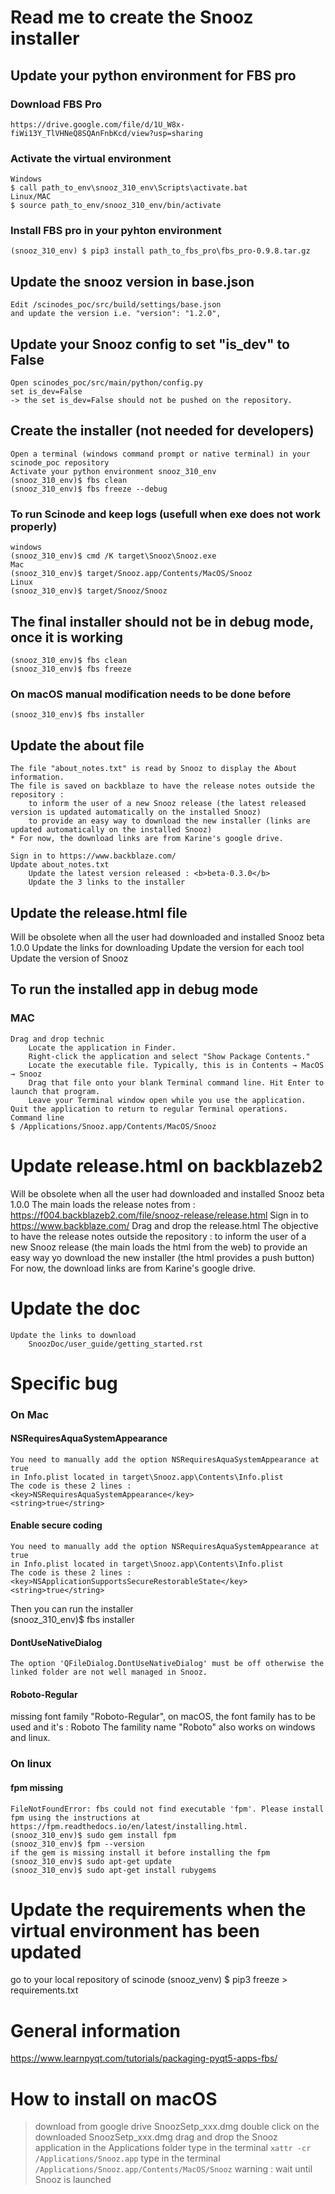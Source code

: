 # Read me to create the Snooz installer

## Update your python environment for FBS pro
### Download FBS Pro
    https://drive.google.com/file/d/1U_W8x-fiWi13Y_TlVHNeQ8SQAnFnbKcd/view?usp=sharing
### Activate the virtual environment
    Windows
	$ call path_to_env\snooz_310_env\Scripts\activate.bat
    Linux/MAC
    $ source path_to_env/snooz_310_env/bin/activate
### Install FBS pro in your pyhton environment
	(snooz_310_env) $ pip3 install path_to_fbs_pro\fbs_pro-0.9.8.tar.gz

## Update the snooz version in base.json
    Edit /scinodes_poc/src/build/settings/base.json
    and update the version i.e. "version": "1.2.0",

## Update your Snooz config to set "is_dev" to False
    Open scinodes_poc/src/main/python/config.py
    set is_dev=False
    -> the set is_dev=False should not be pushed on the repository.  

## Create the installer (not needed for developers)
    Open a terminal (windows command prompt or native terminal) in your scinode_poc repository
    Activate your python environment snooz_310_env
    (snooz_310_env)$ fbs clean
    (snooz_310_env)$ fbs freeze --debug

### To run Scinode and keep logs (usefull when exe does not work properly)
    windows
    (snooz_310_env)$ cmd /K target\Snooz\Snooz.exe
    Mac
    (snooz_310_env)$ target/Snooz.app/Contents/MacOS/Snooz 
    Linux
    (snooz_310_env)$ target/Snooz/Snooz

## The final installer should not be in debug mode, once it is working
    (snooz_310_env)$ fbs clean
    (snooz_310_env)$ fbs freeze
### On macOS manual modification needs to be done before
    (snooz_310_env)$ fbs installer

## Update the about file
    The file "about_notes.txt" is read by Snooz to display the About information.
    The file is saved on backblaze to have the release notes outside the repository :
        to inform the user of a new Snooz release (the latest released version is updated automatically on the installed Snooz)
        to provide an easy way to download the new installer (links are updated automatically on the installed Snooz)
    * For now, the download links are from Karine's google drive.
    
    Sign in to https://www.backblaze.com/
    Update about_notes.txt 
        Update the latest version released : <b>beta-0.3.0</b>
        Update the 3 links to the installer

## Update the release.html file
Will be obsolete when all the user had downloaded and installed Snooz beta 1.0.0
    Update the links for downloading
    Update the version for each tool
    Update the version of Snooz

## To run the installed app in debug mode 
### MAC
    Drag and drop technic
        Locate the application in Finder.
        Right-click the application and select "Show Package Contents."
        Locate the executable file. Typically, this is in Contents → MacOS → Snooz
        Drag that file onto your blank Terminal command line. Hit Enter to launch that program.
        Leave your Terminal window open while you use the application. Quit the application to return to regular Terminal operations.
    Command line
    $ /Applications/Snooz.app/Contents/MacOS/Snooz


# Update release.html on backblazeb2
Will be obsolete when all the user had downloaded and installed Snooz beta 1.0.0
    The main loads the release notes from : https://f004.backblazeb2.com/file/snooz-release/release.html
    Sign in to https://www.backblaze.com/
    Drag and drop the release.html
    The objective to have the release notes outside the repository :
        to inform the user of a new Snooz release (the main loads the html from the web)
        to provide an easy way yo download the new installer (the html provides a push button)
    For now, the download links are from Karine's google drive.

# Update the doc
    Update the links to download
        SnoozDoc/user_guide/getting_started.rst


# Specific bug

### On Mac   

#### NSRequiresAquaSystemAppearance  
    You need to manually add the option NSRequiresAquaSystemAppearance at true  
    in Info.plist located in target\Snooz.app\Contents\Info.plist  
    The code is these 2 lines :     
    <key>NSRequiresAquaSystemAppearance</key>
    <string>true</string>

#### Enable secure coding
    You need to manually add the option NSRequiresAquaSystemAppearance at true  
    in Info.plist located in target\Snooz.app\Contents\Info.plist  
    The code is these 2 lines :     
    <key>NSApplicationSupportsSecureRestorableState</key>
    <string>true</string>

Then you can run the installer   
(snooz_310_env)$ fbs installer  

#### DontUseNativeDialog
    The option 'QFileDialog.DontUseNativeDialog' must be off otherwise the linked folder are not well managed in Snooz.

#### Roboto-Regular
missing font family "Roboto-Regular", on macOS, the font family has to be used and it's : Roboto
The famility name "Roboto" also works on windows and linux.

### On linux
#### fpm missing
    FileNotFoundError: fbs could not find executable 'fpm'. Please install fpm using the instructions at https://fpm.readthedocs.io/en/latest/installing.html.
    (snooz_310_env)$ sudo gem install fpm
    (snooz_310_env)$ fpm --version
    if the gem is missing install it before installing the fpm
    (snooz_310_env)$ sudo apt-get update
    (snooz_310_env)$ sudo apt-get install rubygems

    
# Update the requirements when the virtual environment has been updated
go to your local repository of scinode
    (snooz_venv) $ pip3 freeze > requirements.txt

# General information
https://www.learnpyqt.com/tutorials/packaging-pyqt5-apps-fbs/

# How to install on macOS
> download from google drive SnoozSetp_xxx.dmg
> double click on the downloaded SnoozSetp_xxx.dmg
> drag and drop the Snooz application in the Applications folder
> type in the terminal 
`xattr -cr /Applications/Snooz.app`
> type in the terminal 
`/Applications/Snooz.app/Contents/MacOS/Snooz`
warning : wait until Snooz is launched


